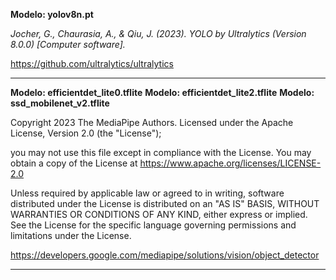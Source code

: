 **Modelo: yolov8n.pt**

*Jocher, G., Chaurasia, A., & Qiu, J. (2023). YOLO by Ultralytics (Version 8.0.0) [Computer software].*

https://github.com/ultralytics/ultralytics

---

**Modelo: efficientdet_lite0.tflite**
**Modelo: efficientdet_lite2.tflite**
**Modelo: ssd_mobilenet_v2.tflite**

Copyright 2023 The MediaPipe Authors.
Licensed under the Apache License, Version 2.0 (the "License");

you may not use this file except in compliance with the License.
You may obtain a copy of the License at https://www.apache.org/licenses/LICENSE-2.0

Unless required by applicable law or agreed to in writing, software distributed under the License is distributed on an "AS IS" BASIS, WITHOUT WARRANTIES OR CONDITIONS OF ANY KIND, either express or implied.
See the License for the specific language governing permissions and limitations under the License.

https://developers.google.com/mediapipe/solutions/vision/object_detector

---

